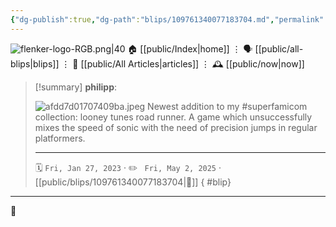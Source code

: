 ```yaml
---
{"dg-publish":true,"dg-path":"blips/109761340077183704.md","permalink":"/blips/109761340077183704/","title":"philipp on mastodon @ 2023-01-27"}
---
```



<div class="transclusion internal-embed is-loaded"><div class="markdown-embed">




![flenker-logo-RGB.png|40](/img/user/attachments/flenker-logo-RGB.png)
🏠 [[public/Index\|home]]  ⋮ 🗣️ [[public/all-blips\|blips]] ⋮  📝 [[public/All Articles\|articles]]  ⋮ 🕰️ [[public/now\|now]]


</div></div>


> [!summary] **philipp**:
>
> ![afdd7d01707409ba.jpeg](/img/user/attachments/afdd7d01707409ba.jpeg)
> Newest addition to my #superfamicom collection: looney tunes road runner. A game which unsuccessfully mixes the speed of sonic with the need of precision jumps in regular platformers.
> - - -
>
> 🗓️ <code>Fri, Jan 27, 2023</code>  · ✏️ <code> Fri, May 2, 2025</code>  · [[public/blips/109761340077183704\|🔗]]
{ #blip}


- - -

 👾
